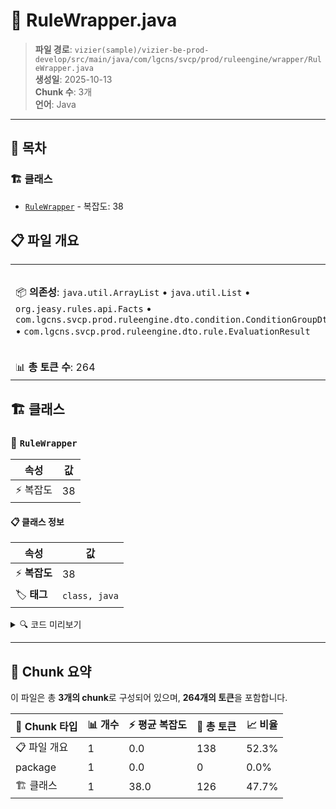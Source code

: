 # 📄 RuleWrapper.java

> **파일 경로**: `vizier(sample)/vizier-be-prod-develop/src/main/java/com/lgcns/svcp/prod/ruleengine/wrapper/RuleWrapper.java`  
> **생성일**: 2025-10-13  
> **Chunk 수**: 3개  
> **언어**: Java
---

## 📑 목차

### 🏗️ 클래스
- [`RuleWrapper`](#class-rulewrapper) - 복잡도: 38

## 📋 파일 개요

| | |
|--|--|
| 📦 **의존성**: `java.util.ArrayList` • `java.util.List` • `org.jeasy.rules.api.Facts` • `com.lgcns.svcp.prod.ruleengine.dto.condition.ConditionGroupDto` • `com.lgcns.svcp.prod.ruleengine.dto.rule.EvaluationResult` | ⚡ **총 복잡도**: 38 |
| 📊 **총 토큰 수**: 264 |  |



## 🏗️ 클래스

### <a id="class-rulewrapper"></a>🎯 `RuleWrapper`

| 속성 | 값 |
|------|----|
| ⚡ 복잡도 | 38 |



#### 📋 클래스 정보

| 속성 | 값 |
|------|----|
| ⚡ **복잡도** | 38 || 📍 **라인 범위** | 11-11 |
| 🏷️ **태그** | `class, java` |

<details>
<summary>🔍 코드 미리보기</summary>

```java
public class RuleWrapper {
    private final String ruleUuid;
    private final String ruleName;
    private final String ruleMsg;
    private final PredicateWithTracking predicate;
    private final Runnable thenAction;
    private final ConditionGroupDto conditionTree; // 추가

    public RuleWrapper(String ruleUuid, String ruleName, String ruleMsg, PredicateWithTracking predicate, 
    		Runnable thenAction, ConditionGroupDto conditionTree) {
        this.ruleUuid = ruleUuid;
        this.ruleName = ruleName;
        this.ruleMsg = ruleMsg;
        this.predicate = predicate;
        this.thenAction = thenAction;
        this.conditionTree = conditionTree;
    }

    public EvaluationResult evaluate(Facts facts) {
        List<String> failed = new ArrayList<>();
        List<String> passe...
```

**Chunk 정보**
- 🆔 **ID**: `42c81535d72d`
- 📍 **라인**: 11-11
- 📊 **토큰**: 126
- 🏷️ **태그**: `class, java`

</details>

---





## 🧩 Chunk 요약

이 파일은 총 **3개의 chunk**로 구성되어 있으며, **264개의 토큰**을 포함합니다.

| 🧩 Chunk 타입 | 📊 개수 | ⚡ 평균 복잡도 | 📝 총 토큰 | 📈 비율 |
|---------------|--------|-------------|----------|--------|
| 📋 파일 개요 | 1 | 0.0 | 138 | 52.3% |
| package | 1 | 0.0 | 0 | 0.0% |
| 🏗️ 클래스 | 1 | 38.0 | 126 | 47.7% |

